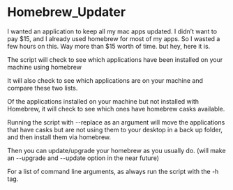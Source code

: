# Homebrew_Updater
I wanted an application to keep all my mac apps updated. I didn’t want to pay $15, and I already used homebrew for most of my apps.  So I wasted a few hours on this. Way more than $15 worth of time. but hey, here it is. 

The script will check to see which applications have been installed on your machine using homebrew

It will also check to see which applications are on your machine and compare these two lists. 

Of the applications installed on your machine but not installed with Homebrew, it will check to see which ones have homebrew casks available.  

Running the script with --replace as an argument will move the applications that have casks but are not using them to your desktop in a back up folder, and then install them via homebrew.  

Then you can update/upgrade your homebrew as you usually do. (will make an --upgrade and --update option in the near future)


For a list of command line arguments, as always run the script with the -h tag. 
